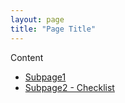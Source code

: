 ```yaml
---
layout: page
title: "Page Title"
---
```



Content

 - [Subpage1]({{site.baseurl}}/pages/subpage1.md)
 - [Subpage2 - Checklist]({{site.baseurl}}/pages/subpage2_checklist.md)

